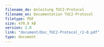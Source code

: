 ```yaml
---
filename_de: Anleitung TUC2-Protocol
filename_en: Documentation TUC2-Protocol
filetype: PDF
size: 470.8 kB
version: 2.0
link: "document/Doc_TUC2-Protocol_r2-0.pdf"
type: document
---
```


